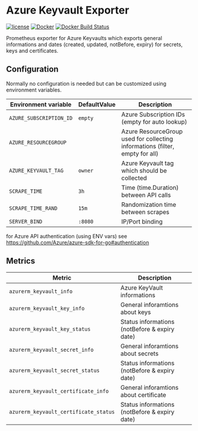 Azure Keyvault Exporter
=======================

[![license](https://img.shields.io/github/license/webdevops/azure-keyvault-exporter.svg)](https://github.com/webdevops/azure-keyvault-exporter/blob/master/LICENSE)
[![Docker](https://img.shields.io/badge/docker-webdevops%2Fazure--keyvault--exporter-blue.svg?longCache=true&style=flat&logo=docker)](https://hub.docker.com/r/webdevops/azure-keyvault-exporter/)
[![Docker Build Status](https://img.shields.io/docker/build/webdevops/azure-keyvault-exporter.svg)](https://hub.docker.com/r/webdevops/azure-keyvault-exporter/)

Prometheus exporter for Azure Keyvaults which exports general informations and dates (created, updated, notBefore, expiry) for secrets, keys and certificates.

Configuration
-------------

Normally no configuration is needed but can be customized using environment variables.

| Environment variable              | DefaultValue                | Description                                                                  |
|-----------------------------------|-----------------------------|------------------------------------------------------------------------------|
| `AZURE_SUBSCRIPTION_ID`           | `empty`                     | Azure Subscription IDs (empty for auto lookup)                               |
| `AZURE_RESOURCEGROUP`             |                             | Azure ResourceGroup used for collecting informations (filter, empty for all) |
| `AZURE_KEYVAULT_TAG`              | `owner`                     | Azure Keyvault tag which should be collected                                 |
| `SCRAPE_TIME`                     | `3h`                        | Time (time.Duration) between API calls                                       |
| `SCRAPE_TIME_RAND`                | `15m`                       | Randomization time between scrapes                                           |
| `SERVER_BIND`                     | `:8080`                     | IP/Port binding                                                              |

for Azure API authentication (using ENV vars) see https://github.com/Azure/azure-sdk-for-go#authentication

Metrics
-------

| Metric                                 | Description                                                                           |
|----------------------------------------|---------------------------------------------------------------------------------------|
| `azurerm_keyvault_info`                | Azure KeyVault informations                                                           |
| `azurerm_keyvault_key_info`            | General inforamtions about keys                                                       |
| `azurerm_keyvault_key_status`          | Status informations (notBefore & expiry date)                                         |
| `azurerm_keyvault_secret_info`         | General inforamtions about secrets                                                    |
| `azurerm_keyvault_secret_status`       | Status informations (notBefore & expiry date)                                         |
| `azurerm_keyvault_certificate_info`    | General inforamtions about certificate                                                |
| `azurerm_keyvault_certificate_status`  | Status informations (notBefore & expiry date)                                         |

